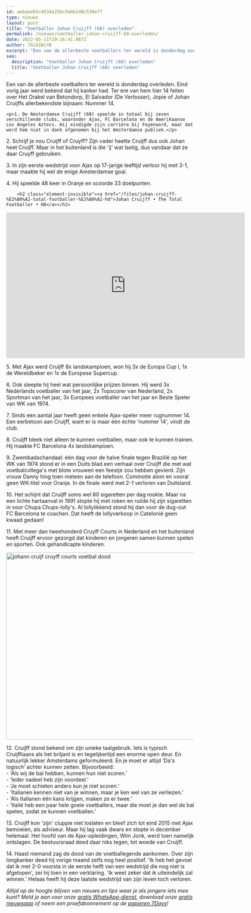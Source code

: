 ```yaml
---
id: aebaee65c4634a25bc9a0b2d0c530eff
type: nieuws
layout: post
title: "Voetballer Johan Cruijff (68) overleden"
permalink: /nieuws/voetballer-johan-cruijff-68-overleden/
date: 2022-05-11T19:16:41.067Z
author: 7biA1WiYB
excerpt: "Een van de allerbeste voetballers ter wereld is donderdag overleden. Eind vorig jaar werd bekend dat hij kanker had. Ter ere van hem hier 14 feiten over Het Orakel van Betondorp, El Salvador (De Verlosser), Jopie of Johan Cruijffs allerbekendste bijnaam: Nummer 14.  "
seo:
  description: "Voetballer Johan Cruijff (68) overleden"
  title: "Voetballer Johan Cruijff (68) overleden"
---
```

Een van de allerbeste voetballers ter wereld is donderdag overleden. Eind vorig jaar werd bekend dat hij kanker had. Ter ere van hem hier 14 feiten over Het Orakel van Betondorp, El Salvador (De Verlosser), Jopie of Johan Cruijffs allerbekendste bijnaam: Nummer 14.  

    <p>1. De Amsterdamse Cruijff (68) speelde in totaal bij zeven verschillende clubs, waaronder Ajax, FC Barcelona en de Amerikaanse Los Angeles Aztecs. Hij eindigde zijn carrière bij Feyenoord, maar dat werd hem niet in dank afgenomen bij het Amsterdamse publiek.</p>
<p>2. Schrijf je nou Cruijff of Cruyff? Zijn vader heette Cruijff dus ook Johan heet Cruijff. Maar in het buitenland is die 'ij' wat lastig, dus vandaar dat ze daar Cruyff gebruiken.</p>
<p>3. In zijn eerste wedstrijd voor Ajax op 17-jarige leeftijd verloor hij met 3-1, maar maakte hij wel de enige Amsterdamse goal.</p>
<p>4. Hij speelde 48 keer in Oranje en scoorde 33 doelpunten.</p>
<p><div class="media media-element-container media-default"><div id="file-17167" class="file file-video file-video-youtube">

        <h2 class="element-invisible"><a href="/files/johan-cruijff-%E2%80%A2-total-footballer-%E2%80%A2-hd">Johan Cruijff • The Total Footballer • HD</a></h2>
    
  
  <div class="content">
    <div class="media-youtube-video media-element file-default media-youtube-1">
  <iframe class="media-youtube-player" width="640" height="390" title="Johan Cruijff • The Total Footballer • HD" src="https://www.youtube.com/embed/YJY71EQ3oNI?wmode=opaque&controls=" name="Johan Cruijff • The Total Footballer • HD" frameborder="0" allowfullscreen="">Video van Johan Cruijff • The Total Footballer • HD</iframe>
</div>
  </div>

  
</div>
</div>
<p>5. Met Ajax werd Cruijff 8x landskampioen, won hij 3x de Europa Cup I, 1x de Wereldbeker en 1x de Europese Supercup.</p>
<p>6. Ook sleepte hij heel wat persoonlijke prijzen binnen. Hij werd 3x Nederlands voetballer van het jaar, 2x Topscorer van Nederland, 2x Sportman van het jaar, 3x Europees voetballer van het jaar en Beste Speler van WK van 1974.</p>
<p>7. Sinds een aantal jaar heeft geen enkele Ajax-speler meer rugnummer 14. Een eerbetoon aan Cruijff, want er is maar één échte 'nummer 14', vindt de club.</p>
<p>8. Cruijff bleek niet alleen te kunnen voetballen, maar ook te kunnen trainen. Hij maakte FC Barcelona 4x landskampioen.</p>
<p>9. Zwembadschandaal: één dag voor de halve finale tegen Brazilië op het WK van 1974 stond er in een Duits blad een verhaal over Cruijff die met wat voetbalcollega's met blote vrouwen een feestje zou hebben gevierd. Zijn vrouw Danny hing toen meteen aan de telefoon. Commotie alom en vooral geen WK-titel voor Oranje. In de finale werd met 2-1 verloren van Duitsland.</p>
<p>10. Het schijnt dat Cruijff soms wel 80 sigaretten per dag rookte. Maar na een lichte hartaanval in 1991 stopte hij met roken en ruilde hij zijn sigaretten in voor Chupa Chups-lolly's. Al lollylikkend stond hij dan voor de dug-out FC Barcelona te coachen. Dat heeft de lollyverkoop in Catelonië geen kwaad gedaan!</p>
<p>11. Met meer dan tweehonderd Cruyff Courts in Nederland en het buitenland heeft Cruijff ervoor gezorgd dat kinderen en jongeren samen kunnen spelen en sporten. Ook gehandicapte kinderen.</p>
<p><div class="media media-element-container media-default"><div id="file-17164" class="file file-image file-image-png">

        
  
  <div class="content">
    <img alt="johann cruijf cruyff courts voetbal dood" title="Foto: ANP" height="500" width="850" class="media-element file-default" src="https://7dagen.netlify.app/sites/default/files/cruijff.png">  </div>

  
</div>
</div>
<p>12. Cruijff stond bekend om zijn unieke taalgebruik. Iets is typisch Cruijffiaans als het briljant is en tegelijkertijd een enorme open deur. En natuurlijk lekker Amsterdams geformuleerd. En je moet er altijd ‘Da's logisch’ achter kunnen zetten. Bijvoorbeeld: <br>- ‘Als wij de bal hebben, kunnen hun niet scoren.’ <br>- ‘Ieder nadeel heb zijn voordeel.’ <br>- ‘Je moet schieten anders kun je niet scoren.’<br>- ‘Italianen kennen niet van je winnen, maar je ken wel van ze verliezen.’<br>- ‘Als Italianen één kans krijgen, maken ze er twee.’<br>- ‘Italië heb een paar hele goeie voetballers, maar die moet je dan wel de bal spelen, zodat ze kunnen voetballen.’</p>
<p>13. Cruijff kon 'zijn' cluppie niet loslaten en bleef zich tot eind 2015 met Ajax bemoeien, als adviseur. Maar hij lag vaak dwars en stopte in december helemaal. Het hoofd van de Ajax-opleidingen, Wim Jonk, werd toen namelijk ontslagen. De bestuursraad deed daar niks tegen, tot woede van Cruijff.</p>
<p>14. Haast niemand zag de dood van de voetballegende aankomen. Over zijn longkanker deed hij vorige maand zelfs nog heel positief. 'Ik heb het gevoel dat ik met 2-0 voorsta in de eerste helft van een wedstrijd die nog niet is afgelopen', zei hij toen in een verklaring. 'Ik weet zeker dat ik uiteindelijk zal winnen.' Helaas heeft hij deze laatste wedstrijd van zijn leven toch verloren. </p>
<p><em>Altijd op de hoogte blijven van nieuws en tips waar je als jongere iets mee kunt? Meld je aan voor onze <a href="https://7dagen.netlify.app/whatsapp">gratis WhatsApp-dienst</a>, download onze <a href="https://7dagen.netlify.app/app">gratis nieuwsapp</a> of neem een proefabonnement op de <a href="https://abonneren.sevendays.nl/abonneren/abonnementen/ae/artikel">papieren 7Days</a>!</em></p>  
